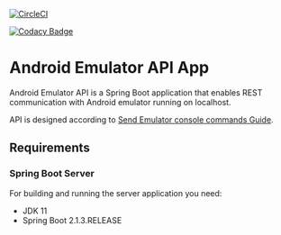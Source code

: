 [![CircleCI](https://circleci.com/gh/jbielak/emulator-api/tree/master.svg?style=svg)](https://circleci.com/gh/jbielak/emulator-api/tree/master)

[![Codacy Badge](https://api.codacy.com/project/badge/Grade/8f758edaf54e4894ad6692e08620e7b6)](https://www.codacy.com/app/jbielak/emulator-api?utm_source=github.com&amp;utm_medium=referral&amp;utm_content=jbielak/emulator-api&amp;utm_campaign=Badge_Grade)

# Android Emulator API App

Android Emulator API is a Spring Boot application that enables REST communication with Android emulator running on localhost.

API is designed according to [Send Emulator console commands Guide](https://developer.android.com/studio/run/emulator-console).

## Requirements
### Spring Boot Server
For building and running the server application you need:
-   JDK 11
-   Spring Boot 2.1.3.RELEASE